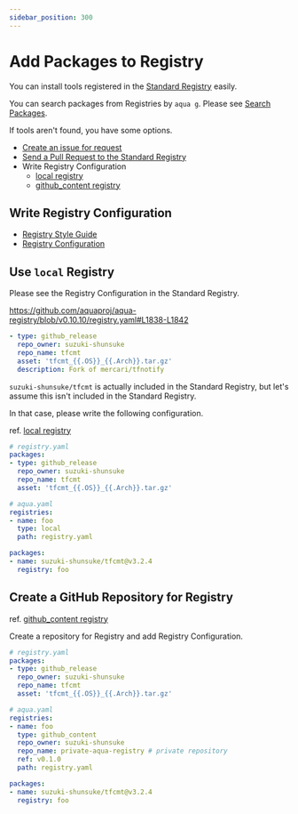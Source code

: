 ```yaml
---
sidebar_position: 300
---
```


# Add Packages to Registry

You can install tools registered in the [Standard Registry](https://github.com/aquaproj/aqua-registry) easily.

You can search packages from Registries by `aqua g`.
Please see [Search Packages](../tutorial-basics/search-packages).

If tools aren't found, you have some options.

* [Create an issue for request](https://github.com/aquaproj/aqua-registry/issues)
* [Send a Pull Request to the Standard Registry](https://github.com/aquaproj/aqua-registry#request-for-new-packages)
* Write Registry Configuration
  * [local registry](../reference/config#local-registry)
  * [github_content registry](../reference/config#github_content-registry)

## Write Registry Configuration

* [Registry Style Guide](../reference/registry-style-guide)
* [Registry Configuration](../reference/registry-config)

## Use `local` Registry

Please see the Registry Configuration in the Standard Registry.

https://github.com/aquaproj/aqua-registry/blob/v0.10.10/registry.yaml#L1838-L1842

```yaml
- type: github_release
  repo_owner: suzuki-shunsuke
  repo_name: tfcmt
  asset: 'tfcmt_{{.OS}}_{{.Arch}}.tar.gz'
  description: Fork of mercari/tfnotify
```

`suzuki-shunsuke/tfcmt` is actually included in the Standard Registry, but let's assume this isn't included in the Standard Registry.

In that case, please write the following configuration.

ref. [local registry](../reference/config#local-registry)

```yaml
# registry.yaml
packages:
- type: github_release
  repo_owner: suzuki-shunsuke
  repo_name: tfcmt
  asset: 'tfcmt_{{.OS}}_{{.Arch}}.tar.gz'
```

```yaml
# aqua.yaml
registries:
- name: foo
  type: local
  path: registry.yaml

packages:
- name: suzuki-shunsuke/tfcmt@v3.2.4
  registry: foo
```

## Create a GitHub Repository for Registry

ref. [github_content registry](../reference/config#github_content-registry)

Create a repository for Registry and add Registry Configuration.

```yaml
# registry.yaml
packages:
- type: github_release
  repo_owner: suzuki-shunsuke
  repo_name: tfcmt
  asset: 'tfcmt_{{.OS}}_{{.Arch}}.tar.gz'
```

```yaml
# aqua.yaml
registries:
- name: foo
  type: github_content
  repo_owner: suzuki-shunsuke
  repo_name: private-aqua-registry # private repository
  ref: v0.1.0
  path: registry.yaml

packages:
- name: suzuki-shunsuke/tfcmt@v3.2.4
  registry: foo
```
